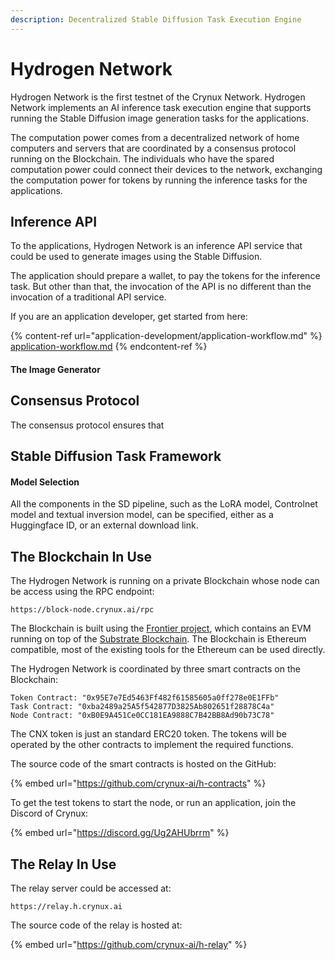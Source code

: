 ```yaml
---
description: Decentralized Stable Diffusion Task Execution Engine
---
```


# Hydrogen Network

Hydrogen Network is the first testnet of the Crynux Network. Hydrogen Network implements an AI inference task execution engine that supports running the Stable Diffusion image generation tasks for the applications.

The computation power comes from a decentralized network of home computers and servers that are coordinated by a consensus protocol running on the Blockchain. The individuals who have the spared computation power could connect their devices to the network, exchanging the computation power for tokens by running the inference tasks for the applications.

## Inference API

To the applications, Hydrogen Network is an inference API service that could be used to generate images using the Stable Diffusion.

The application should prepare a wallet, to pay the tokens for the inference task. But other than that, the invocation of the API is no different than the invocation of a traditional API service.

If you are an application developer, get started from here:

{% content-ref url="application-development/application-workflow.md" %}
[application-workflow.md](application-development/application-workflow.md)
{% endcontent-ref %}

#### The Image Generator

## Consensus Protocol

The consensus protocol ensures that&#x20;

## Stable Diffusion Task Framework

#### Model Selection

All the components in the SD pipeline, such as the LoRA model, Controlnet model and textual inversion model, can be specified, either as a Huggingface ID, or an external download link.

## The Blockchain In Use

The Hydrogen Network is running on a private Blockchain whose node can be access using the RPC endpoint:

```url
https://block-node.crynux.ai/rpc
```

The Blockchain is built using the [Frontier project](https://paritytech.github.io/frontier/), which contains an EVM running on top of the [Substrate Blockchain](https://substrate.io/). The Blockchain is Ethereum compatible, most of the existing tools for the Ethereum can be used directly.

The Hydrogen Network is coordinated by three smart contracts on the Blockchain:

```
Token Contract: "0x95E7e7Ed5463Ff482f61585605a0ff278e0E1FFb"
Task Contract: "0xba2489a25A5f542877D3825Ab802651f28878C4a"
Node Contract: "0xB0E9A451Ce0CC181EA9888C7B42BB8Ad90b73C78"
```

The CNX token is just an standard ERC20 token. The tokens will be operated by the other contracts to implement the required functions.

The source code of the smart contracts is hosted on the GitHub:

{% embed url="https://github.com/crynux-ai/h-contracts" %}

To get the test tokens to start the node, or run an application, join the Discord of Crynux:

{% embed url="https://discord.gg/Ug2AHUbrrm" %}

## The Relay In Use

The relay server could be accessed at:

```url
https://relay.h.crynux.ai
```

The source code of the relay is hosted at:

{% embed url="https://github.com/crynux-ai/h-relay" %}
